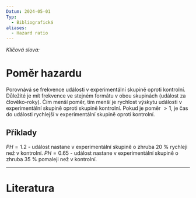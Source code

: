 ```yaml
---
Datum: 2024-05-01
Typ:
  - Bibliografická
aliases:
  - Hazard ratio
---
```

*Klíčová slova:* 
# Poměr hazardu
Porovnává se frekvence události v experimentální skupině oproti kontrolní. Důležité je mít frekvence ve stejném formátu v obou skupinách (událost za člověko-roky). Čím menší poměr, tím menší je rychlost výskytu události v experimentální skupině oproti skupině kontrolní. Pokud je poměr $> 1$, je čas do události rychlejší v experimentální skupině oproti kontrolní.
## Příklady
$PH = 1.2$ - událost nastane v experimentální skupině o zhruba 20 % rychleji než v kontrolní.
$PH =  0.65$ - událost nastane v experimentální skupině o zhruba 35 % pomaleji než v kontrolní.

- - -
# Literatura

